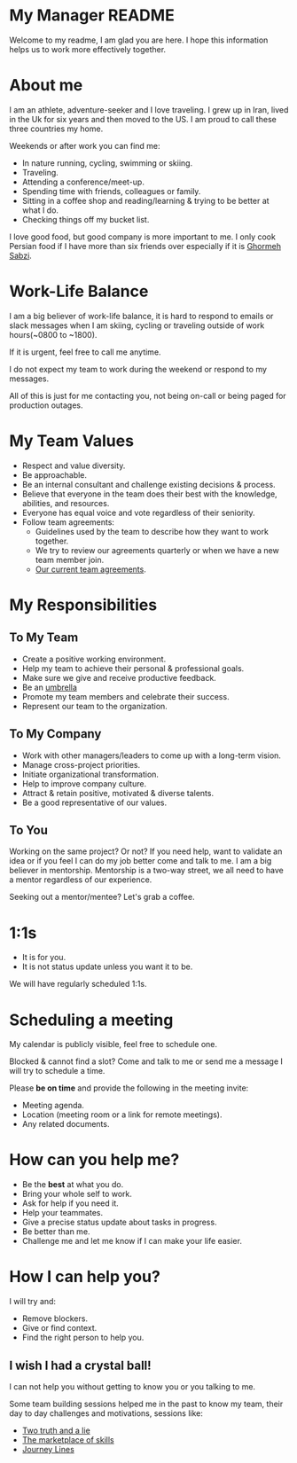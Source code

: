 # My Manager README
Welcome to my readme, I am glad you are here. I hope this information helps us to work more effectively together.

# About me
I am an athlete, adventure-seeker and I love traveling. I grew up in Iran, lived in the Uk for six years and then moved to the US. I am proud to call these three countries my home.

Weekends or after work you can find me:

- In nature running, cycling, swimming or skiing.
- Traveling.
- Attending a conference/meet-up.
- Spending time with friends, colleagues or family.
- Sitting in a coffee shop and reading/learning & trying to be better at what I do.
- Checking things off my bucket list.

I love good food, but good company is more important to me. I only cook Persian food if I have more than six friends over especially if it is [Ghormeh Sabzi](https://en.wikipedia.org/wiki/Ghormeh_sabzi).


# Work-Life Balance

I am a big believer of work-life balance, it is hard to respond to emails or slack messages when I am skiing, cycling or traveling outside of work hours(~0800 to ~1800).

If it is urgent, feel free to call me anytime.

I do not expect my team to work during the weekend or respond to my messages.

All of this is just for me contacting you, not being on-call or being paged for production outages.

# My Team Values
- Respect and value diversity.
- Be approachable.
- Be an internal consultant and challenge existing decisions & process.
- Believe that everyone in the team does their best with the knowledge, abilities, and resources.
- Everyone has equal voice and vote regardless of their seniority.
- Follow team agreements:
  - Guidelines used by the team to describe how they want to work together.
  - We try to review our agreements quarterly or when we have a new team member join.
  - [Our current team agreements](teamAgreements.md).
  

# My Responsibilities

## To My Team
- Create a positive working environment.
- Help my team to achieve their personal & professional goals.
- Make sure we give and receive productive feedback.
- Be an [umbrella](https://blog.usejournal.com/the-umbrella-theory-of-management-6d062ccc0d88)
- Promote my team members and celebrate their success.
- Represent our team to the organization.


## To My Company
- Work with other managers/leaders to come up with a long-term vision.
- Manage cross-project priorities.
- Initiate organizational transformation.
- Help to improve company culture.
- Attract & retain positive, motivated & diverse talents.
- Be a good representative of our values.


## To You
Working on the same project? Or not? If you need help, want to validate an idea or if you feel I can do my job better come and talk to me. I am a big believer in mentorship. Mentorship is a two-way street, we all need to have a mentor regardless of our experience.

Seeking out a mentor/mentee? Let's grab a coffee.

# 1:1s
- It is for you.
- It is not status update unless you want it to be.

We will have regularly scheduled 1:1s.

# Scheduling a meeting
My calendar is publicly visible, feel free to schedule one.

Blocked & cannot find a slot? Come and talk to me or send me a message I will try to schedule a time.

Please **be on time** and provide the following in the meeting invite:

- Meeting agenda.
- Location (meeting room or a link for remote meetings).
- Any related documents.


# How can you help me?
- Be the **best** at what you do.
- Bring your whole self to work.
- Ask for help if you need it.
- Help your teammates.
- Give a precise status update about tasks in progress.
- Be better than me.
- Challenge me and let me know if I can make your life easier.


# How I can help you?
I will try and:
- Remove blockers.
- Give or find context.
- Find the right person to help you.


## I wish I had a crystal ball! 
I can not help you without getting to know you or you talking to me.

Some team building sessions helped me in the past to know my team, their day to day challenges and motivations, sessions like:

- [Two truth and a lie](https://github.com/elhamrastkhadiv/orgtransformation/blob/master/offsite/sessions/Two%20truths%20and%20one%20lie.md)
- [The marketplace of skills](https://github.com/elhamrastkhadiv/orgtransformation/blob/master/offsite/sessions/Market%20Place%20of%20Skills.md)
- [Journey Lines](https://github.com/elhamrastkhadiv/orgtransformation/blob/master/offsite/sessions/JourneyLines.md)
